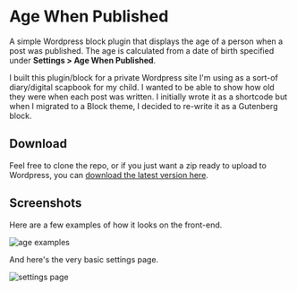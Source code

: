 # Age When Published

A simple Wordpress block plugin that displays the age of a person when a post was published. The age is calculated from a date of birth specified under **Settings > Age When Published**.

I built this plugin/block for a private Wordpress site I'm using as a sort-of diary/digital scapbook for my child. I wanted to be able to show how old they were when each post was written. I initially wrote it as a shortcode but when I migrated to a Block theme, I decided to re-write it as a Gutenberg block.

## Download

Feel free to clone the repo, or if you just want a zip ready to upload to Wordpress, you can [download the latest version here](https://github.com/itsViney/age-when-published/releases/latest).

## Screenshots

Here are a few examples of how it looks on the front-end.

![age examples](https://github.com/user-attachments/assets/0fbf1ff3-963f-4c8e-ac80-5ce4a6125093)

And here's the very basic settings page.

![settings page](https://github.com/user-attachments/assets/ce2f39f8-b287-4f79-83e3-b9cc95daaa44)

